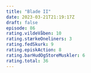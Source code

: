 ```yaml
---
title: "Blade II"
date: 2023-03-21T21:19:17Z
draft: false
episode: 86
rating.vildeVåben: 10
rating.stærkeOneliners: 3
rating.fedSkurk: 9
rating.episkAction: 8
rating.barHudOgStoreMuskler: 6
rating.total: 36
---
```


